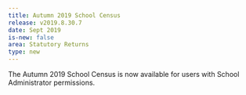 ```yaml
---
title: Autumn 2019 School Census
release: v2019.8.30.7
date: Sept 2019
is-new: false
area: Statutory Returns
type: new
---
```


The Autumn 2019 School Census is now available for users with School Administrator permissions.